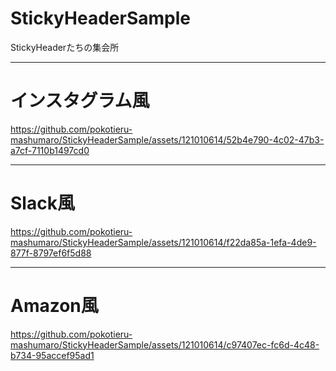# StickyHeaderSample
StickyHeaderたちの集会所

***

# インスタグラム風
https://github.com/pokotieru-mashumaro/StickyHeaderSample/assets/121010614/52b4e790-4c02-47b3-a7cf-7110b1497cd0

***

# Slack風
https://github.com/pokotieru-mashumaro/StickyHeaderSample/assets/121010614/f22da85a-1efa-4de9-877f-8797ef6f5d88

***

# Amazon風
https://github.com/pokotieru-mashumaro/StickyHeaderSample/assets/121010614/c97407ec-fc6d-4c48-b734-95accef95ad1

